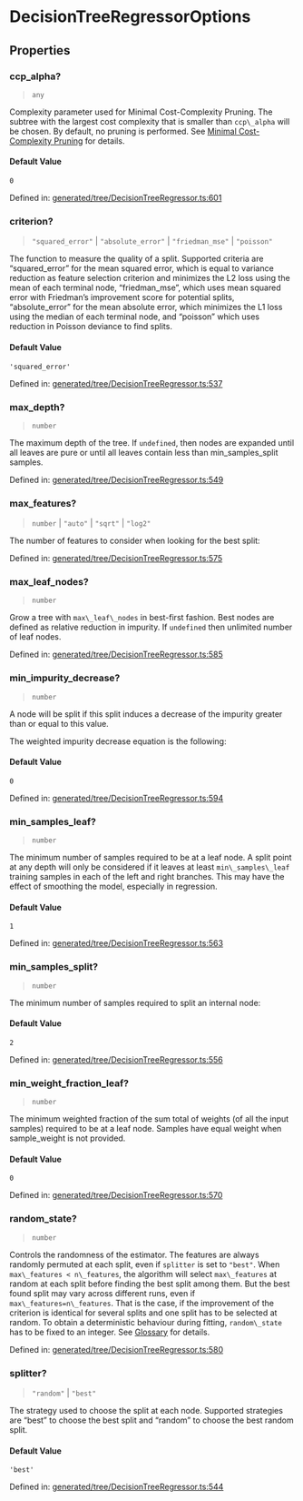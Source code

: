 # DecisionTreeRegressorOptions

## Properties

### ccp\_alpha?

> `any`

Complexity parameter used for Minimal Cost-Complexity Pruning. The subtree with the largest cost complexity that is smaller than `ccp\_alpha` will be chosen. By default, no pruning is performed. See [Minimal Cost-Complexity Pruning](../tree.html#minimal-cost-complexity-pruning) for details.

#### Default Value

`0`

Defined in:  [generated/tree/DecisionTreeRegressor.ts:601](https://github.com/transitive-bullshit/scikit-learn-ts/blob/b59c1ff/packages/sklearn/src/generated/tree/DecisionTreeRegressor.ts#L601)

### criterion?

> `"squared_error"` \| `"absolute_error"` \| `"friedman_mse"` \| `"poisson"`

The function to measure the quality of a split. Supported criteria are “squared\_error” for the mean squared error, which is equal to variance reduction as feature selection criterion and minimizes the L2 loss using the mean of each terminal node, “friedman\_mse”, which uses mean squared error with Friedman’s improvement score for potential splits, “absolute\_error” for the mean absolute error, which minimizes the L1 loss using the median of each terminal node, and “poisson” which uses reduction in Poisson deviance to find splits.

#### Default Value

`'squared_error'`

Defined in:  [generated/tree/DecisionTreeRegressor.ts:537](https://github.com/transitive-bullshit/scikit-learn-ts/blob/b59c1ff/packages/sklearn/src/generated/tree/DecisionTreeRegressor.ts#L537)

### max\_depth?

> `number`

The maximum depth of the tree. If `undefined`, then nodes are expanded until all leaves are pure or until all leaves contain less than min\_samples\_split samples.

Defined in:  [generated/tree/DecisionTreeRegressor.ts:549](https://github.com/transitive-bullshit/scikit-learn-ts/blob/b59c1ff/packages/sklearn/src/generated/tree/DecisionTreeRegressor.ts#L549)

### max\_features?

> `number` \| `"auto"` \| `"sqrt"` \| `"log2"`

The number of features to consider when looking for the best split:

Defined in:  [generated/tree/DecisionTreeRegressor.ts:575](https://github.com/transitive-bullshit/scikit-learn-ts/blob/b59c1ff/packages/sklearn/src/generated/tree/DecisionTreeRegressor.ts#L575)

### max\_leaf\_nodes?

> `number`

Grow a tree with `max\_leaf\_nodes` in best-first fashion. Best nodes are defined as relative reduction in impurity. If `undefined` then unlimited number of leaf nodes.

Defined in:  [generated/tree/DecisionTreeRegressor.ts:585](https://github.com/transitive-bullshit/scikit-learn-ts/blob/b59c1ff/packages/sklearn/src/generated/tree/DecisionTreeRegressor.ts#L585)

### min\_impurity\_decrease?

> `number`

A node will be split if this split induces a decrease of the impurity greater than or equal to this value.

The weighted impurity decrease equation is the following:

#### Default Value

`0`

Defined in:  [generated/tree/DecisionTreeRegressor.ts:594](https://github.com/transitive-bullshit/scikit-learn-ts/blob/b59c1ff/packages/sklearn/src/generated/tree/DecisionTreeRegressor.ts#L594)

### min\_samples\_leaf?

> `number`

The minimum number of samples required to be at a leaf node. A split point at any depth will only be considered if it leaves at least `min\_samples\_leaf` training samples in each of the left and right branches. This may have the effect of smoothing the model, especially in regression.

#### Default Value

`1`

Defined in:  [generated/tree/DecisionTreeRegressor.ts:563](https://github.com/transitive-bullshit/scikit-learn-ts/blob/b59c1ff/packages/sklearn/src/generated/tree/DecisionTreeRegressor.ts#L563)

### min\_samples\_split?

> `number`

The minimum number of samples required to split an internal node:

#### Default Value

`2`

Defined in:  [generated/tree/DecisionTreeRegressor.ts:556](https://github.com/transitive-bullshit/scikit-learn-ts/blob/b59c1ff/packages/sklearn/src/generated/tree/DecisionTreeRegressor.ts#L556)

### min\_weight\_fraction\_leaf?

> `number`

The minimum weighted fraction of the sum total of weights (of all the input samples) required to be at a leaf node. Samples have equal weight when sample\_weight is not provided.

#### Default Value

`0`

Defined in:  [generated/tree/DecisionTreeRegressor.ts:570](https://github.com/transitive-bullshit/scikit-learn-ts/blob/b59c1ff/packages/sklearn/src/generated/tree/DecisionTreeRegressor.ts#L570)

### random\_state?

> `number`

Controls the randomness of the estimator. The features are always randomly permuted at each split, even if `splitter` is set to `"best"`. When `max\_features < n\_features`, the algorithm will select `max\_features` at random at each split before finding the best split among them. But the best found split may vary across different runs, even if `max\_features=n\_features`. That is the case, if the improvement of the criterion is identical for several splits and one split has to be selected at random. To obtain a deterministic behaviour during fitting, `random\_state` has to be fixed to an integer. See [Glossary](../../glossary.html#term-random_state) for details.

Defined in:  [generated/tree/DecisionTreeRegressor.ts:580](https://github.com/transitive-bullshit/scikit-learn-ts/blob/b59c1ff/packages/sklearn/src/generated/tree/DecisionTreeRegressor.ts#L580)

### splitter?

> `"random"` \| `"best"`

The strategy used to choose the split at each node. Supported strategies are “best” to choose the best split and “random” to choose the best random split.

#### Default Value

`'best'`

Defined in:  [generated/tree/DecisionTreeRegressor.ts:544](https://github.com/transitive-bullshit/scikit-learn-ts/blob/b59c1ff/packages/sklearn/src/generated/tree/DecisionTreeRegressor.ts#L544)
